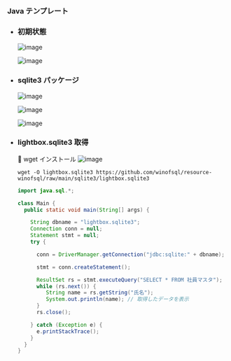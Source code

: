 ### Java テンプレート

- ### 初期状態
  ![image](https://github.com/winofsql/subject-231206/assets/1501327/b6b1a6b3-b02f-487a-a7a5-de8b11219aae)

  ![image](https://github.com/winofsql/subject-231206/assets/1501327/8db8b8ef-0b8d-4245-8d48-9c063c95805e)


- ### sqlite3 パッケージ
  ![image](https://github.com/winofsql/subject-231206/assets/1501327/58599302-d4cf-4920-afed-ca4b8c5165fc)

  ![image](https://github.com/winofsql/subject-231206/assets/1501327/7268875b-7998-4bdb-be75-d1bfd16e60c1)

  ![image](https://github.com/winofsql/subject-231206/assets/1501327/a46343be-4256-4603-ba12-ea51000ff087)

- ### lightbox.sqlite3 取得
  🔴 wget インストール 
  ![image](https://github.com/winofsql/subject-231206/assets/1501327/8690da13-fe61-443c-b565-8df2876821d4)
  ```
  wget -O lightbox.sqlite3 https://github.com/winofsql/resource-winofsql/raw/main/sqlite3/lightbox.sqlite3
  ```

  ```java
  import java.sql.*;

  class Main {
    public static void main(String[] args) {
  
      String dbname = "lightbox.sqlite3";
      Connection conn = null;
      Statement stmt = null;
      try {
  
        conn = DriverManager.getConnection("jdbc:sqlite:" + dbname);
  
        stmt = conn.createStatement();
  
        ResultSet rs = stmt.executeQuery("SELECT * FROM 社員マスタ");
        while (rs.next()) {
           String name = rs.getString("氏名");
           System.out.println(name); // 取得したデータを表示
        }
        rs.close();
  
      } catch (Exception e) {
        e.printStackTrace();
      }
    }
  }
  ```

